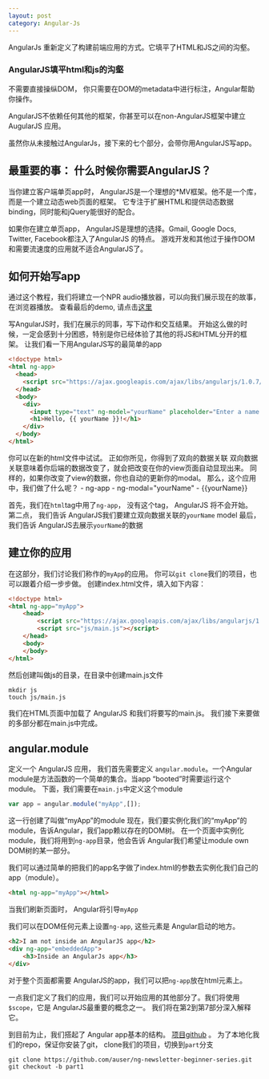 ```yaml
---
layout: post
category: Angular-Js
---
```

AngularJs 重新定义了构建前端应用的方式。它填平了HTML和JS之间的沟壑。

### AngularJS填平html和js的沟壑
不需要直接操纵DOM， 你只需要在DOM的metadata中进行标注，Angular帮助你操作。

AngularJS不依赖任何其他的框架，你甚至可以在non-AngularJS框架中建立AugularJS 应用。

虽然你从未接触过AngularJs，接下来的七个部分，会带你用AngularJS写app。

## 最重要的事： 什么时候你需要AngularJS？
当你建立客户端单页app时， AngularJS是一个理想的*MV框架。他不是一个库，而是一个建立动态web页面的框架。 它专注于扩展HTML和提供动态数据binding，同时能和jQuery能很好的配合。

如果你在建立单页app， AngularJS是理想的选择。Gmail, Google Docs, Twitter, Facebook都注入了AngularJS 的特点。 游戏开发和其他过于操作DOM和需要流速度的应用就不适合AngularJS了。

## 如何开始写app
通过这个教程，我们将建立一个NPR audio播放器，可以向我们展示现在的故事，在浏览器播放。 查看最后的demo, 请点击[这里](http://www.ng-newsletter.com/code/beginner_series/)

写AngularJS时，我们在展示的同事，写下动作和交互结果。
开始这么做的时候，一定会感到十分困惑，特别是你已经体验了其他的将JS和HTML分开的框架。
让我们看一下用AngularJS写的最简单的app

```html
<!doctype html>
<html ng-app>
  <head>
    <script src="https://ajax.googleapis.com/ajax/libs/angularjs/1.0.7/angular.min.js"></script>
  </head>
  <body>
    <div>
      <input type="text" ng-model="yourName" placeholder="Enter a name here">
      <h1>Hello, {{ yourName }}!</h1>
    </div>
  </body>
</html>
```
你可以在新的html文件中试试。
正如你所见，你得到了双向的数据关联
双向数据关联意味着你后端的数据改变了，就会把改变在你的view页面自动显现出来。
同样的，如果你改变了view的数据，你也自动的更新你的modal。
那么，这个应用中，我们做了什么呢？
	- ng-app
	- ng-modal="yourName"
	- {{yourName}}

首先，我们在`html`tag中用了`ng-app`， 没有这个tag，  AngularJS 将不会开始。
第二点， 我们告诉 AngularJS我们要建立双向数据关联的`yourName` model
最后， 我们告诉 AngularJS去展示`yourName`的数据

## 建立你的应用
在这部分，我们讨论我们称作的`myApp`的应用。 你可以`git clone`我们的项目，也可以跟着介绍一步步做。 创建index.html文件，填入如下内容：

```html
<!doctype html>
<html ng-app="myApp">
	<head>
		<script src="https://ajax.googleapis.com/ajax/libs/angularjs/1.0.7/angular.min.js"></script> 
		<script src="js/main.js"></script>
	</head>
	<body>
	</body>
</html>
```

然后创建叫做js的目录，在目录中创建main.js文件

```
mkdir js
touch js/main.js
```

我们在HTML页面中加载了 AngularJS 和我们将要写的main.js。 我们接下来要做的多部分都在main.js中完成。

## angular.module
定义一个 AngularJS 应用， 我们首先需要定义	`angular.module`。一个Angular module是方法函数的一个简单的集合。当app “booted”时需要运行这个module。
下面，我们需要在`main.js`中定义这个module

```javascript
var app = angular.module("myApp",[]);
```

这一行创建了叫做“myApp”的module
现在，我们要实例化我们的“myApp”的module，告诉Angular，我们app赖以存在的DOM树。 在一个页面中实例化module，我们将用到`ng-app`目录，他会告诉 Angular我们希望让module own DOM树的某一部分。

我们可以通过简单的把我们的app名字做了index.html的参数去实例化我们自己的app（module）。

```html
<html ng-app="myApp"></html>
```

当我们刷新页面时，  Angular将引导`myApp`

我们可以在DOM任何元素上设置`ng-app`, 这些元素是 Angular启动的地方。

```html
<h2>I am not inside an AngularJS app</h2>
<div ng-app="embeddedApp">
	<h3>Inside an AngularJs app</h3>
</div>
```

对于整个页面都需要 AngularJS的app，我们可以把`ng-app`放在html元素上。

一点我们定义了我们的应用，我们可以开始应用的其他部分了。我们将使用`$scope`，它是 AngularJS最重要的概念之一。 我们将在第2到第7部分深入解释它。

到目前为止，我们搭起了 Angular app基本的结构。
[项目github](https://github.com/auser/ng-newsletter-beginner-series)
。
为了本地化我们的repo，保证你安装了git， clone我们的项目，切换到`part`分支

```
git clone https://github.com/auser/ng-newsletter-beginner-series.git
git checkout -b part1
```